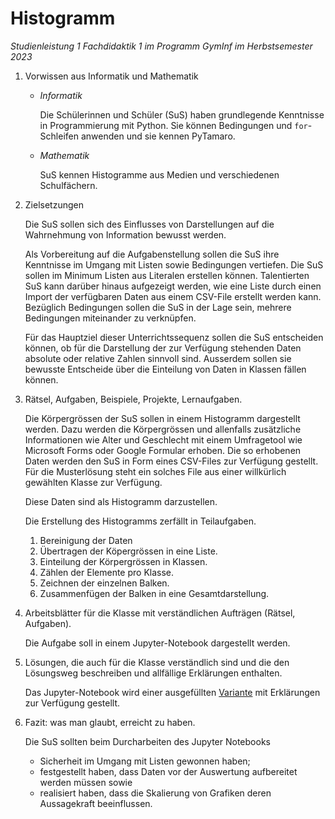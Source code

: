 # Histogramm 

*Studienleistung 1 Fachdidaktik 1 im Programm GymInf im Herbstsemester 2023*

1. Vorwissen aus Informatik und Mathematik
   
   - *Informatik*

     Die Schülerinnen und Schüler (SuS) haben grundlegende Kenntnisse in
     Programmierung mit Python. Sie können Bedingungen und
     `for`-Schleifen anwenden und sie kennen PyTamaro.
   - *Mathematik*

     SuS kennen Histogramme aus Medien und verschiedenen Schulfächern.

2. Zielsetzungen

   Die SuS sollen sich des Einflusses von Darstellungen auf die
   Wahrnehmung von Information bewusst werden.

   Als Vorbereitung auf die Aufgabenstellung sollen die SuS ihre
   Kenntnisse im Umgang mit Listen sowie Bedingungen vertiefen.
   Die SuS sollen im Minimum Listen aus Literalen erstellen können.
   Talentierten SuS kann darüber hinaus aufgezeigt werden, wie eine
   Liste durch einen Import der verfügbaren Daten aus einem CSV-File
   erstellt werden kann.   
   Bezüglich Bedingungen sollen die SuS in der Lage sein, mehrere
   Bedingungen miteinander zu verknüpfen.

   Für das Hauptziel dieser Unterrichtssequenz sollen die SuS
   entscheiden können, ob für die Darstellung der zur Verfügung
   stehenden Daten absolute oder relative Zahlen sinnvoll sind.
   Ausserdem sollen sie bewusste Entscheide über die Einteilung von
   Daten in Klassen fällen können.
   
3. Rätsel, Aufgaben, Beispiele, Projekte, Lernaufgaben.

   Die Körpergrössen der SuS sollen in einem Histogramm dargestellt
   werden. Dazu werden die Körpergrössen und allenfalls zusätzliche
   Informationen wie Alter und Geschlecht mit einem Umfragetool wie
   Microsoft Forms oder Google Formular erhoben. Die so erhobenen Daten
   werden den SuS in Form eines CSV-Files zur Verfügung gestellt. Für
   die Musterlösung steht ein solches File aus einer willkürlich
   gewählten Klasse zur Verfügung.
   
   Diese Daten sind als Histogramm darzustellen.

   Die Erstellung des Histogramms zerfällt in Teilaufgaben.

   1. Bereinigung der Daten
   2. Übertragen der Köpergrössen in eine Liste.
   3. Einteilung der Körpergrössen in Klassen.
   4. Zählen der Elemente pro Klasse.
   5. Zeichnen der einzelnen Balken.
   6. Zusammenfügen der Balken in eine Gesamtdarstellung.


4. Arbeitsblätter für die Klasse mit verständlichen Aufträgen (Rätsel,
   Aufgaben).

   Die Aufgabe soll in einem Jupyter-Notebook dargestellt werden.

5. Lösungen, die auch für die Klasse verständlich sind und die den
   Lösungsweg beschreiben und allfällige Erklärungen enthalten.

   Das Jupyter-Notebook wird einer ausgefüllten
   [Variante](Musterloesung_Histogramm.ipynb)
   mit Erklärungen zur Verfügung gestellt.


6. Fazit: was man glaubt, erreicht zu haben.

   Die SuS sollten beim Durcharbeiten des Jupyter Notebooks
   
   - Sicherheit im Umgang mit Listen gewonnen haben;
   - festgestellt haben, dass Daten vor der Auswertung aufbereitet
     werden müssen sowie
   - realisiert haben, dass die Skalierung von Grafiken deren
     Aussagekraft beeinflussen.
